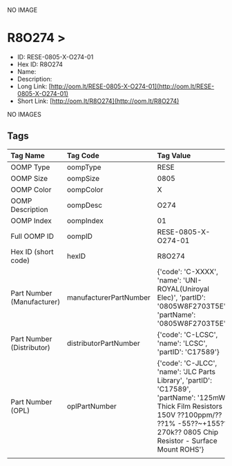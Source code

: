 


  
NO IMAGE  
# R8O274 > 

- ID: RESE-0805-X-O274-01
- Hex ID: R8O274
- Name: 
- Description: 
- Long Link: [http://oom.lt/RESE-0805-X-O274-01](http://oom.lt/RESE-0805-X-O274-01)
- Short Link: [http://oom.lt/R8O274](http://oom.lt/R8O274)
  
NO IMAGES  
## Tags
  

|Tag Name|Tag Code|Tag Value|
| :--- | :--- | :--- |
|OOMP Type|oompType|RESE|
|OOMP Size|oompSize|0805|
|OOMP Color|oompColor|X|
|OOMP Description|oompDesc|O274|
|OOMP Index|oompIndex|01|
|Full OOMP ID|oompID|RESE-0805-X-O274-01|
|Hex ID (short code)|hexID|R8O274|
|Part Number (Manufacturer)|manufacturerPartNumber|{'code': 'C-XXXX', 'name': 'UNI-ROYAL(Uniroyal Elec)', 'partID': '0805W8F2703T5E', 'partName': '0805W8F2703T5E'}|
|Part Number (Distributor)|distributorPartNumber|{'code': 'C-LCSC', 'name': 'LCSC', 'partID': 'C17589'}|
|Part Number (OPL)|oplPartNumber|{'code': 'C-JLCC', 'name': 'JLC Parts Library', 'partID': 'C17589', 'partName': '125mW Thick Film Resistors 150V ??100ppm/?? ??1% -55??~+155?? 270k?? 0805  Chip Resistor - Surface Mount ROHS'}|
||||
